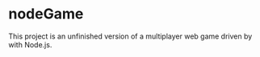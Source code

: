 # nodeGame
This project is an unfinished version of a multiplayer web game driven by with Node.js. 
